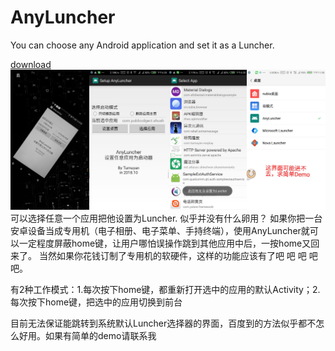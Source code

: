 # AnyLuncher
You can choose any Android application and set it as a Luncher.

[download](https://www.coolapk.com/apk/207662)
![](demo.jpg)
可以选择任意一个应用把他设置为Luncher.
似乎并没有什么卵用？
如果你把一台安卓设备当成专用机（电子相册、电子菜单、手持终端），使用AnyLuncher就可以一定程度屏蔽home键，让用户哪怕误操作跳到其他应用中后，一按home又回来了。
当然如果你花钱订制了专用机的软硬件，这样的功能应该有了吧 吧 吧 吧 吧。

有2种工作模式：1.每次按下home键，都重新打开选中的应用的默认Activity；2.每次按下home键，把选中的应用切换到前台

目前无法保证能跳转到系统默认Luncher选择器的界面，百度到的方法似乎都不怎么好用。如果有简单的demo请联系我

